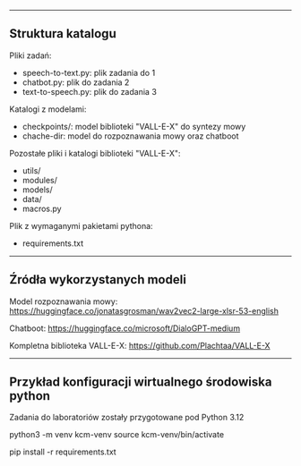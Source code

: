 ---------------------------------------------------------------------
Struktura katalogu
---------------------------------------------------------------------
Pliki zadań:
 - speech-to-text.py: plik zadania do 1
 - chatbot.py: plik do zadania 2
 - text-to-speech.py: plik do zadania 3

Katalogi z modelami:
 - checkpoints/: model biblioteki "VALL-E-X" do syntezy mowy
 - chache-dir: model do rozpoznawania mowy oraz chatboot

Pozostałe pliki i katalogi biblioteki "VALL-E-X":
 - utils/
 - modules/
 - models/
 - data/
 - macros.py

Plik z wymaganymi pakietami pythona:
 - requirements.txt

---------------------------------------------------------------------
Źródła wykorzystanych modeli
---------------------------------------------------------------------
Model rozpoznawania mowy:
https://huggingface.co/jonatasgrosman/wav2vec2-large-xlsr-53-english

Chatboot:
https://huggingface.co/microsoft/DialoGPT-medium

Kompletna biblioteka VALL-E-X:
https://github.com/Plachtaa/VALL-E-X

---------------------------------------------------------------------
Przykład konfiguracji wirtualnego środowiska python
---------------------------------------------------------------------
Zadania do laboratoriów zostały przygotowane pod Python 3.12

python3 -m venv kcm-venv
source kcm-venv/bin/activate

pip install -r requirements.txt 







